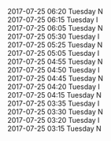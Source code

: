 2017-07-25 06:20 Tuesday  N  
2017-07-25 06:15 Tuesday  I  
2017-07-25 06:05 Tuesday  N  
2017-07-25 05:30 Tuesday  I  
2017-07-25 05:25 Tuesday  N  
2017-07-25 05:05 Tuesday  I  
2017-07-25 04:55 Tuesday  N  
2017-07-25 04:50 Tuesday  I  
2017-07-25 04:45 Tuesday  N  
2017-07-25 04:20 Tuesday  I  
2017-07-25 04:15 Tuesday  N  
2017-07-25 03:35 Tuesday  I  
2017-07-25 03:30 Tuesday  N  
2017-07-25 03:20 Tuesday  I  
2017-07-25 03:15 Tuesday  N  
